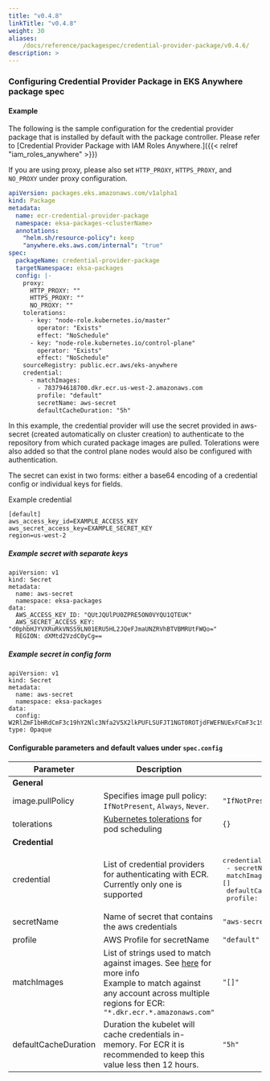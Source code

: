 ```yaml
---
title: "v0.4.8"
linkTitle: "v0.4.8"
weight: 30
aliases:
    /docs/reference/packagespec/credential-provider-package/v0.4.6/
description: >
---
```


### Configuring Credential Provider Package in EKS Anywhere package spec

#### Example

The following is the sample configuration for the credential provider package that is installed by default with the package controller.
Please refer to [Credential Provider Package with IAM Roles Anywhere.]({{< relref "iam_roles_anywhere" >}})

If you are using proxy, please also set `HTTP_PROXY`, `HTTPS_PROXY`, and `NO_PROXY` under proxy configuration.

```yaml
apiVersion: packages.eks.amazonaws.com/v1alpha1
kind: Package
metadata:
  name: ecr-credential-provider-package
  namespace: eksa-packages-<clusterName>
  annotations:
    "helm.sh/resource-policy": keep
    "anywhere.eks.aws.com/internal": "true"
spec:
  packageName: credential-provider-package
  targetNamespace: eksa-packages
  config: |-
    proxy:
      HTTP_PROXY: ""
      HTTPS_PROXY: ""
      NO_PROXY: ""
    tolerations:
      - key: "node-role.kubernetes.io/master"
        operator: "Exists"
        effect: "NoSchedule"
      - key: "node-role.kubernetes.io/control-plane"
        operator: "Exists"
        effect: "NoSchedule"
    sourceRegistry: public.ecr.aws/eks-anywhere
    credential:
      - matchImages:
        - 783794618700.dkr.ecr.us-west-2.amazonaws.com
        profile: "default"
        secretName: aws-secret
        defaultCacheDuration: "5h"
```

In this example, the credential provider will use the secret provided in aws-secret (created automatically on cluster creation) to authenticate to the repository from which curated package images are pulled. Tolerations were also added so that the control plane nodes would also be configured with authentication.

The secret can exist in two forms: either a base64 encoding of a credential config or individual keys for fields.

Example credential
```
[default]
aws_access_key_id=EXAMPLE_ACCESS_KEY
aws_secret_access_key=EXAMPLE_SECRET_KEY
region=us-west-2
```

##### Example secret with separate keys
```
apiVersion: v1
kind: Secret
metadata:
  name: aws-secret
  namespace: eksa-packages
data:
  AWS_ACCESS_KEY_ID: "QUtJQUlPU0ZPRE5ON0VYQU1QTEUK"
  AWS_SECRET_ACCESS_KEY: "d0phbHJYVXRuRkVNSS9LN01ERU5HL2JQeFJmaUNZRVhBTVBMRUtFWQo="
  REGION: dXMtd2VzdC0yCg==
```

##### Example secret in config form
```
apiVersion: v1
kind: Secret
metadata:
  name: aws-secret
  namespace: eksa-packages
data:
  config: W2RlZmF1bHRdCmF3c19hY2Nlc3Nfa2V5X2lkPUFLSUFJT1NGT0ROTjdFWEFNUExFCmF3c19zZWNyZXRfYWNjZXNzX2tleT13SmFsclhVdG5GRU1JL0s3TURFTkcvYlB4UmZpQ1lFWEFNUExFS0VZCnJlZ2lvbj11cy13ZXN0LTI=
type: Opaque
```

#### Configurable parameters and default values under `spec.config`

| Parameter            | Description                                                                                                                                                                                                                                                                                                | Default                                                                                                  |
|----------------------|------------------------------------------------------------------------------------------------------------------------------------------------------------------------------------------------------------------------------------------------------------------------------------------------------------|----------------------------------------------------------------------------------------------------------|
| **General**          |                                                                                                                                                                                                                                                                                                            |                                                                                                          |
| image.pullPolicy     | Specifies image pull policy: `IfNotPresent`, `Always`, `Never`.                                                                                                                                                                                                                                            | `"IfNotPresent"`                                                                                         |
| tolerations          | [Kubernetes tolerations](https://kubernetes.io/docs/concepts/scheduling-eviction/taint-and-toleration/) for pod scheduling                                                                                                                                                                                 | `{}` |
| **Credential**       |                                                                                                                                                                                                                                                                                                            |                                                                                                          |
| credential           | List of credential providers for authenticating with ECR. Currently only one is supported                                                                                                                                                                                                                  | <pre>credential: <br/>  - secretName: "aws-secret"<br/>    matchImages: []<br/>    defaultCacheDuration: "1h"<br/>    profile: "default</pre> |
| secretName           | Name of secret that contains the aws credentials                                                                                                                                                                                                                                                           | `"aws-secret"` |
| profile              | AWS Profile for secretName                                                                                                                                                                                                                                                                                 | `"default"` |
| matchImages          | List of strings used to match against images. See [here](https://kubernetes.io/docs/tasks/administer-cluster/kubelet-credential-provider/#configure-image-matching) for more info <br/>Example to match against any account across multiple regions for ECR:<br/></pre>`"*.dkr.ecr.*.amazonaws.com"`</pre> | `"[]"` |
| defaultCacheDuration | Duration the kubelet will cache credentials in-memory. For ECR it is recommended to keep this value less then 12 hours.                                                                                                                                                                           | `"5h"` |

